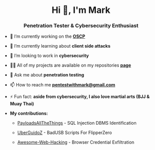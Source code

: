 <h1 align="center">Hi 👋, I'm Mark</h1>
<h3 align="center">Penetration Tester & Cybersecurity Enthusiast</h3>

- 🔭 I’m currently working on the [**OSCP**](https://www.offsec.com/courses/pen-200/)

- 🌱 I’m currently learning about **client side attacks**

- 👯 I’m looking to work in **cybersecurity**

- 👨‍💻 All of my projects are available on my repositories [**page**](https://github.com/MarkCyber?tab=repositories)

- 💬 Ask me about **penetration testing**

- 📫 How to reach me **pentestwithmark@gmail.com**

- ⚡ Fun fact: **aside from cybersecurity, I also love martial arts (BJJ & Muay Thai)**

- **My contributions:** 

   -    [PayloadsAllTheThings](https://github.com/swisskyrepo/PayloadsAllTheThings) - SQL Injection DBMS Identification

   -    [UberGuidoZ](https://github.com/UberGuidoZ/Flipper) - BadUSB Scripts For FlipperZero

   -    [Awesome-Web-Hacking](https://github.com/infoslack/awesome-web-hacking) - Browser Credential Exfiltration
<!--
**MarkCyber/MarkCyber** is a ✨ _special_ ✨ repository because its `README.md` (this file) appears on your GitHub profile.

Here are some ideas to get you started:

- 🔭 I’m currently working on ...
- 🌱 I’m currently learning ...
- 👯 I’m looking to collaborate on ...
- 🤔 I’m looking for help with ...
- 💬 Ask me about ...
- 📫 How to reach me: ...
- 😄 Pronouns: ...
- ⚡ Fun fact: ...
-->
